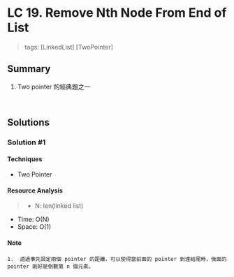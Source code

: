 # LC 19. Remove Nth Node From End of List
> tags:  [LinkedList] [TwoPointer]

## Summary 
1.  Two pointer 的經典題之一

<br>

## Solutions
### Solution #1
#### Techniques
- Two Pointer

#### Resource Analysis
> - N: len(linked list)
- Time: O(N)
- Space: O(1)

#### Note
```
1.  透過事先設定兩個 pointer 的距離，可以使得當前面的 pointer 到達結尾時，後面的 pointer 剛好是倒數第 n 個元素。
```
